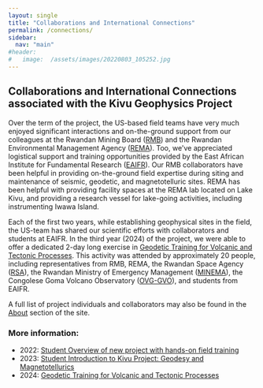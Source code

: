 ```yaml
---
layout: single
title: "Collaborations and International Connections"
permalink: /connections/
sidebar:
  nav: "main"
#header:
#   image:  /assets/images/20220803_105252.jpg
---
```



## Collaborations and International Connections  associated with the Kivu Geophysics Project

Over the term of the project, the US-based field teams have very much enjoyed significant interactions
and on-the-ground support from our colleagues at the Rwandan Mining Board ([RMB](https://www.rmb.gov.rw/)) and the Rwandan Environmental
Management Agency ([REMA](https://www.rema.gov.rw)).  Too, we've appreciated logistical support and training opportunities provided by
the East African Institute for Fundamental Research ([EAIFR](https://eaifr.org/)).  Our RMB collaborators have been helpful in providing
on-the-ground field expertise during siting and maintenance of seismic, geodetic, and magnetotelluric sites.  REMA
has been helpful with providing facility spaces at the REMA lab located on Lake Kivu, and providing a research vessel
for lake-going activities, including instrumenting Iwawa Island.

Each of the first two years, while establishing geophysical sites in the field, the US-team has shared our scientific
efforts with collaborators and students at EAIFR.  In the third year (2024) of the project, we were able to offer a dedicated
2-day long exercise in [Geodetic Training for Volcanic and Tectonic Processes](2024training).  This activity was attended by
approximately 20 people, including representatives from RMB, REMA, the Rwandan Space Agency ([RSA](https://space.gov.rw/)), 
the Rwandan Ministry of Emergency Management ([MINEMA](https://www.minema.gov.rw/)), the Congolese Goma Volcano Observatory ([OVG-GVO](https://ovg-rdc.cd/)), and students from EAIFR.

A full list of project individuals and collaborators may also be found in the [About](/KIVU/about) section of the site.

### More information:
- 2022: [Student Overview of new project with hands-on field training](2022training)
- 2023: [Student Introduction to Kivu Project: Geodesy and Magnetotellurics](2023training)
- 2024: [Geodetic Training for Volcanic and Tectonic Processes](2024training)

